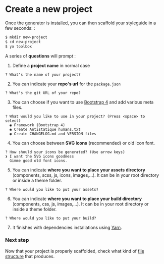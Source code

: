 # Create a new project

Once the generator is [installed](../installation.html), you can then scaffold your styleguide in a few seconds: :

```bash
$ mkdir new-project
$ cd new-project
$ yo toolbox
```

A series of **questions** will prompt :

1. Define a **project name** in normal case
  ```
  ? What's the name of your project?
  ```

2. You can indicate your **repo's url** for the `package.json`
  ```
  ? What's the git URL of your repo?
  ```

3. You can choose if you want to use [Bootstrap 4](http://getbootstrap.com/) and add various meta files.
  ```
  ? What would you like to use in your project? (Press <space> to select)
    ◉ Framework (Bootstrap 4)
    ◉ Create Antistatique humans.txt
    ◉ Create CHANGELOG.md and VERSION files
  ```

4. You can choose between **SVG icons** (recommended) or old icon font.
  ```
  ? How should your icons be generated? (Use arrow keys)
  ❯ I want the SVG icons goodness
    Gimme good old font icons.
  ```

5. You can indicate **where you want to place your assets directory** (components, scss, js, icons, images,...). It can be in your root directory or inside a theme folder.
  ```
  ? Where would you like to put your assets?
  ```

6. You can indicate **where you want to place your build directory** (components, css, js, images,...). It can be in your root directory or inside a theme folder.
  ```
  ? Where would you like to put your build?
  ```

7. It finishes with dependencies installations using [Yarn](https://yarnpkg.com/). 

### Next step

Now that your project is properly scaffolded, check what kind of [file structure](file-structure.html) that produces.

